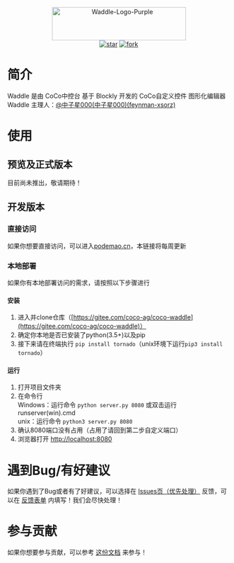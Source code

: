 <p align="center">
    <a href="https://www.yuque.com/appcraft/waddle/index">
        <img alt="Waddle-Logo-Purple" src="https://gitee.com/coco-ag/coco-waddle/raw/master/static/img/purple-logo.png" height="75" width="303"/>
    </a>
    <br>
    <a href='https://gitee.com/coco-ag/coco-waddle/stargazers'><img src='https://gitee.com/coco-ag/coco-waddle/badge/star.svg?theme=white' alt='star'></img></a>
    <a href='https://gitee.com/coco-ag/coco-waddle/members'><img src='https://gitee.com/coco-ag/coco-waddle/badge/fork.svg?theme=white' alt='fork'></img></a>
</p>

<a name="QbcGo"></a>
#   简介
Waddle 是由 CoCo中控台 基于 Blockly 开发的 CoCo自定义控件 图形化编辑器<br />Waddle 主理人：[@中子星000(中子星000)(feynman-xsorz)](https://www.yuque.com/feynman-xsorz)
<a name="LXKn6"></a>
#   使用
<a name="tK39W"></a>
## 预览及正式版本
目前尚未推出，敬请期待！
<a name="Xto1b"></a>
## 开发版本
<a name="OHndp"></a>
### 直接访问
如果你想要直接访问，可以进入[podemao.cn](https://podemao.cn)，本链接将每周更新
<a name="QxLzw"></a>
### 本地部署
如果你有本地部署访问的需求，请按照以下步骤进行
<a name="KgRX5"></a>
#### 安装

1. 进入并clone仓库（[https://gitee.com/coco-ag/coco-waddle](https://gitee.com/coco-ag/coco-waddle)）
1. 确定你本地是否已安装了python(3.5+)以及pip
1. 接下来请在终端执行 `pip install tornado`（unix环境下运行`pip3 install tornado`）
<a name="CWe8n"></a>
#### 运行

1. 打开项目文件夹
1. 在命令行<br />Windows：运行命令 `python server.py 8080` 或双击运行 runserver(win).cmd<br />unix：运行命令 `python3 server.py 8080`
1. 确认8080端口没有占用（占用了请回到第二步自定义端口）
1. 浏览器打开 [http://localhost:8080](http://localhost:8080)
<a name="y31wE"></a>
#   遇到Bug/有好建议
如果你遇到了Bug或者有了好建议，可以选择在 [Issues页（优先处理）](https://gitee.com/coco-ag/coco-waddle/issues) 反馈，可以在 [反馈表单](https://www.yuque.com/forms/share/21daa75d-9aac-4887-8eb9-77dd20e658ec) 内填写！我们会尽快处理！
<a name="N01MD"></a>
#   参与贡献
如果你想要参与贡献，可以参考 [这份文档](https://www.yuque.com/appcraft/waddle/stc36x) 来参与！